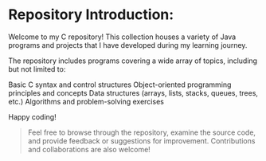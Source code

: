 # Repository Introduction:
Welcome to my C repository! This collection houses a variety of Java programs and projects that I have developed during my learning journey.

The repository includes programs covering a wide array of topics, including but not limited to:

Basic C syntax and control structures
Object-oriented programming principles and concepts
Data structures (arrays, lists, stacks, queues, trees, etc.)
Algorithms and problem-solving exercises

Happy coding!

> Feel free to browse through the repository, examine the source code, and provide feedback or suggestions for improvement. Contributions and collaborations are also welcome!
